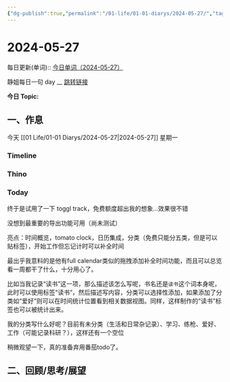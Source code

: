 ```yaml
---
{"dg-publish":true,"permalink":"/01-life/01-01-diarys/2024-05-27/","tags":["Diary"]}
---
```



# 2024-05-27
每日更新(单词)::
[今日单词（2024-05-27）](https://www.123pan.com/s/FckCjv-cjUUA.html)

静姐每日一句 day __
[跳转链接](https://www.123pan.com/FileView?fileId=5435933&shareKey=FckCjv-cjUUA&sharePwd=)

**今日 Topic:** 
## 一、作息
今天 [[01 Life/01-01 Diarys/2024-05-27\|2024-05-27]] 星期一

### Timeline

### Thino

### Today
终于是试用了一下 toggl track，免费额度超出我的想象...效果很不错

没想到最重要的导出功能可用（尚未测试）

亮点：时间概览，tomato clock，日历集成，分类（免费只能分五类，但是可以贴标签），开始工作但忘记计时可以补全时间

最出乎我意料的是他有full calendar类似的拖拽添加补全时间功能，而且可以总览看一周都干了什么，十分用心了。

比如当我记录“读书”这一项，那么描述该怎么写呢，书名还是`读书`这个词本身呢，此时可以使用标签“读书”，然后描述写内容，分类可以选择性添加，如果添加了分类如“爱好”则可以在时间统计位置看到相关数据视图。同样，这样制作的“读书”标签也可以被统计出来。

我的分类写什么好呢？目前有未分类（生活和日常杂记录）、学习、练枪、爱好、工作（可能记录科研？），这样还有一个空位

稍微观望一下，真的准备弃用番茄todo了。


## 二、回顾/思考/展望






